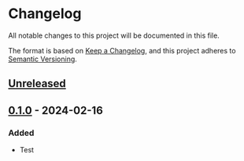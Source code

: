 # Changelog

All notable changes to this project will be documented in this file.

The format is based on [Keep a Changelog](https://keepachangelog.com/en/1.0.0/),
and this project adheres to [Semantic Versioning](https://semver.org/spec/v2.0.0.html).

## [Unreleased]

## [0.1.0] - 2024-02-16

### Added

- Test

[Unreleased]: https://github.com/Lovelylavender4/iLogger//compare/v0.1.0...HEAD
[0.1.0]: https://github.com/Lovelylavender4/iLogger/releases/tag/v0.1.0
